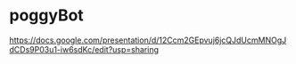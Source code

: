 # poggyBot
https://docs.google.com/presentation/d/12Ccm2GEpvuj6jcQJdUcmMNOgJdCDs9P03u1-iw6sdKc/edit?usp=sharing

